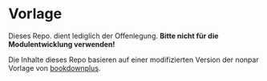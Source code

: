 # Vorlage

Dieses Repo. dient lediglich der Offenlegung. **Bitte nicht für die Modulentwicklung verwenden!**

Die Inhalte dieses Repo basieren auf einer modifizierten Version der nonpar Vorlage von [bookdownplus](https://github.com/pzhaonet/bookdownplus).
